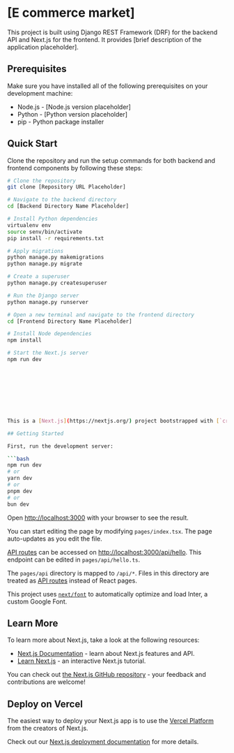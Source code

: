 # [E commerce market]

This project is built using Django REST Framework (DRF) for the backend API and Next.js for the frontend. It provides [brief description of the application placeholder].

## Prerequisites

Make sure you have installed all of the following prerequisites on your development machine:
- Node.js - [Node.js version placeholder]
- Python - [Python version placeholder]
- pip - Python package installer

## Quick Start

Clone the repository and run the setup commands for both backend and frontend components by following these steps:

```bash
# Clone the repository
git clone [Repository URL Placeholder]

# Navigate to the backend directory
cd [Backend Directory Name Placeholder]

# Install Python dependencies
virtualenv env
source senv/bin/activate
pip install -r requirements.txt

# Apply migrations
python manage.py makemigrations
python manage.py migrate

# Create a superuser
python manage.py createsuperuser

# Run the Django server
python manage.py runserver

# Open a new terminal and navigate to the frontend directory
cd [Frontend Directory Name Placeholder]

# Install Node dependencies
npm install

# Start the Next.js server
npm run dev









This is a [Next.js](https://nextjs.org/) project bootstrapped with [`create-next-app`](https://github.com/vercel/next.js/tree/canary/packages/create-next-app).

## Getting Started

First, run the development server:

```bash
npm run dev
# or
yarn dev
# or
pnpm dev
# or
bun dev
```

Open [http://localhost:3000](http://localhost:3000) with your browser to see the result.

You can start editing the page by modifying `pages/index.tsx`. The page auto-updates as you edit the file.

[API routes](https://nextjs.org/docs/api-routes/introduction) can be accessed on [http://localhost:3000/api/hello](http://localhost:3000/api/hello). This endpoint can be edited in `pages/api/hello.ts`.

The `pages/api` directory is mapped to `/api/*`. Files in this directory are treated as [API routes](https://nextjs.org/docs/api-routes/introduction) instead of React pages.

This project uses [`next/font`](https://nextjs.org/docs/basic-features/font-optimization) to automatically optimize and load Inter, a custom Google Font.

## Learn More

To learn more about Next.js, take a look at the following resources:

- [Next.js Documentation](https://nextjs.org/docs) - learn about Next.js features and API.
- [Learn Next.js](https://nextjs.org/learn) - an interactive Next.js tutorial.

You can check out [the Next.js GitHub repository](https://github.com/vercel/next.js/) - your feedback and contributions are welcome!

## Deploy on Vercel

The easiest way to deploy your Next.js app is to use the [Vercel Platform](https://vercel.com/new?utm_medium=default-template&filter=next.js&utm_source=create-next-app&utm_campaign=create-next-app-readme) from the creators of Next.js.

Check out our [Next.js deployment documentation](https://nextjs.org/docs/deployment) for more details.
